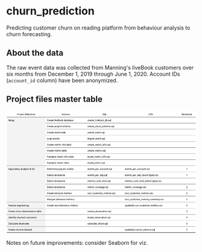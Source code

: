 # churn_prediction
Predicting customer churn on reading platform from behaviour analysis to churn forecasting.

## About the data
The raw event data was collected from Manning's liveBook customers over six months from December 1, 2019 through June 1, 2020. Account IDs (`account_id` column) have been anonymized. 

## Project files master table
![Project files master table PNG](https://github.com/amina-safdar/churn_prediction/blob/f3df3eeff6298691fe8cb01bd8659ff6f523ea92/churn_files_master_table.png)

Notes on future improvements: consider Seaborn for viz.
